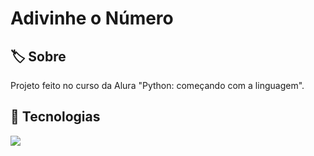 <h1>Adivinhe o Número</h1>

<h2>🏷️ Sobre</h2>
<p>Projeto feito no curso da Alura "Python: começando com a linguagem".</p>

## 🚀 Tecnologias
<div>
  <img src="https://img.shields.io/badge/Python-0000FF?style=for-the-badge&logo=python&logoColor=white">
</div>
